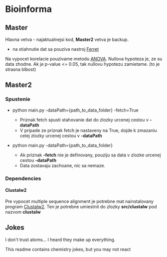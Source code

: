 # Bioinforma

## Master

Hlavna vetva - najaktualnejsi kod, **Master2** vetva je backup.

* na stiahnutie dat sa pouziva nastroj [Ferret](http://limousophie35.github.io/Ferret/)

Na vypocet korelacie pouzivame metodu [ANOVA](https://cs.wikipedia.org/wiki/Anal%C3%BDza_rozptylu). Nullova
hypoteza je, ze su data zhodne. Ak je p-value <= 0.05, tak nullovu hypotezu zamietame. (to je strasna blbost)

## Master2
### Spustenie

* python main.py -dataPath={path_to_data_folder} -fetch=True
	* Priznak fetch spusti stahovanie dat do zlozky urcenej cestou v **-dataPath**
	* V pripade ze priznak fetch je nastaveny na True, dojde k zmazaniu celej zlozky
	  urcenej cestou v **-dataPath**

* python main.py -dataPath={path_to_data_folder}
	* Ak priznak **-fetch** nie je definovany, pouziju sa data v zlozke urcenej cestou 
	  **-dataPath**
	* Data zostavaju zachoane, nic sa nemaze.

### Dependencies

#### Clustalw2

Pre vypocet multiple sequence alignment je potrebne mat nainstalovany program 
[Clustalw2](http://clustal.org/download/current/). Ten je potrebne umiestnit do zlozky **src/clustalw** pod nazvom **clustalw**

## Jokes

I don't trust atoms... I heard they make up everything.

This readme contains chemistry jokes, but you may not react
